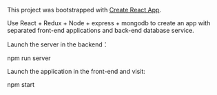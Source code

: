This project was bootstrapped with [Create React App](https://github.com/facebook/create-react-app).

Use React + Redux + Node + express + mongodb to create an app with separated front-end applications and back-end database service.

Launch the server in the backend：

npm run server

Launch the application in the front-end and visit:

npm start
